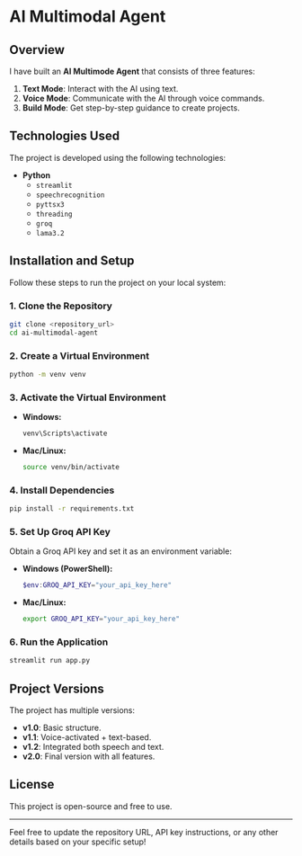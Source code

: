 # AI Multimodal Agent

## Overview
I have built an **AI Multimode Agent** that consists of three features:

1. **Text Mode**: Interact with the AI using text.
2. **Voice Mode**: Communicate with the AI through voice commands.
3. **Build Mode**: Get step-by-step guidance to create projects.

## Technologies Used
The project is developed using the following technologies:

- **Python**
  - `streamlit`
  - `speechrecognition`
  - `pyttsx3`
  - `threading`
  - `groq`
  - `lama3.2`

## Installation and Setup
Follow these steps to run the project on your local system:

### 1. Clone the Repository
```bash
git clone <repository_url>
cd ai-multimodal-agent
```

### 2. Create a Virtual Environment
```bash
python -m venv venv
```

### 3. Activate the Virtual Environment
- **Windows:**
  ```bash
  venv\Scripts\activate
  ```
- **Mac/Linux:**
  ```bash
  source venv/bin/activate
  ```

### 4. Install Dependencies
```bash
pip install -r requirements.txt
```

### 5. Set Up Groq API Key
Obtain a Groq API key and set it as an environment variable:

- **Windows (PowerShell):**
  ```powershell
  $env:GROQ_API_KEY="your_api_key_here"
  ```
- **Mac/Linux:**
  ```bash
  export GROQ_API_KEY="your_api_key_here"
  ```

### 6. Run the Application
```bash
streamlit run app.py
```

## Project Versions
The project has multiple versions:

- **v1.0**: Basic structure.
- **v1.1**: Voice-activated + text-based.
- **v1.2**: Integrated both speech and text.
- **v2.0**: Final version with all features.

## License
This project is open-source and free to use.

---

Feel free to update the repository URL, API key instructions, or any other details based on your specific setup!
